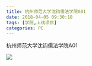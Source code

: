 ```yaml
---
title: 杭州师范大学沈钧儒法学院A01
date: 2018-04-05 09:30:18
tags: [学院,上线项目]
categories: PC
---
```


杭州师范大学沈钧儒法学院A01

![](http://7xrlyl.com1.z0.glb.clouddn.com/20171215%E6%9D%AD%E5%B7%9E%E5%B8%88%E8%8C%83%E5%A4%A7%E5%AD%A6%E6%B2%88%E9%92%A7%E5%84%92%E6%B3%95%E5%AD%A6%E9%99%A2A01.png-athene)

